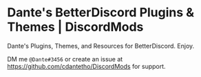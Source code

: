# Dante's BetterDiscord Plugins & Themes | DiscordMods

Dante's Plugins, Themes, and Resources for BetterDiscord. Enjoy.

DM me `@Dante#3456` or create an issue at https://github.com/cdantetho/DiscordMods for support.